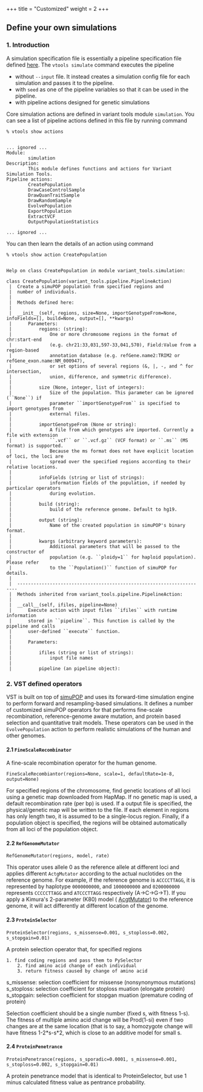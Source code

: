 
+++
title = "Customized"
weight = 2
+++

## Define your own simulations 



### 1. Introduction

A simulation specification file is essentially a pipeline specification file defined [here][1]. The `vtools simulate` command executes the pipeline 

*   without `--input` file. It instead creates a simulation config file for each simulation and passes it to the pipeline. 
*   with `seed` as one of the pipeline variables so that it can be used in the pipeline. 
*   with pipeline actions designed for genetic simulations 

Core simulation actions are defined in variant tools module `simulation`. You can see a list of pipeline actions defined in this file by running command 



    % vtools show actions
    

    ... ignored ...
    Module:
            simulation
    Description:
            This module defines functions and actions for Variant Simulation Tools.
    Pipeline actions:
            CreatePopulation
            DrawCaseControlSample
            DrawQuanTraitSample
            DrawRandomSample
            EvolvePopulation
            ExportPopulation
            ExtractVCF
            OutputPopulationStatistics
    
    ... ignored ...
    

You can then learn the details of an action using command 



    % vtools show action CreatePopulation
    

    Help on class CreatePopulation in module variant_tools.simulation:
    
    class CreatePopulation(variant_tools.pipeline.PipelineAction)
     |  Create a simuPOP population from specified regions and
     |  number of individuals.
     |
     |  Methods defined here:
     |
     |  __init__(self, regions, size=None, importGenotypeFrom=None, infoFields=[], build=None, output=[], **kwargs)
     |      Parameters:
     |          regions: (string):
     |              One or more chromosome regions in the format of chr:start-end
     |              (e.g. chr21:33,031,597-33,041,570), Field:Value from a region-based
     |              annotation database (e.g. refGene.name2:TRIM2 or refGene_exon.name:NM_000947),
     |              or set options of several regions (&, |, -, and ^ for intersection,
     |              union, difference, and symmetric difference).
     |
     |          size (None, integer, list of integers):
     |              Size of the population. This parameter can be ignored (``None``) if
     |              parameter ``importGenotypeFrom`` is specified to import genotypes from
     |              external files.
     |
     |          importGenotypeFrom (None or string):
     |              A file from which genotypes are imported. Currently a file with extension
     |              ``.vcf`` or ``.vcf.gz`` (VCF format) or ``.ms`` (MS format) is supported.
     |              Because the ms format does not have explicit location of loci, the loci are
     |              spread over the specified regions according to their relative locations.
     |
     |          infoFields (string or list of strings):
     |              information fields of the population, if needed by particular operators
     |              during evolution.
     |
     |          build (string):
     |              build of the reference genome. Default to hg19.
     |
     |          output (string):
     |              Name of the created population in simuPOP's binary format.
     |
     |          kwargs (arbitrary keyword parameters):
     |              Additional parameters that will be passed to the constructor of
     |              population (e.g. ``ploidy=1`` for haploid population). Please refer
     |              to the ``Population()`` function of simuPOP for details.
     |
     |  ----------------------------------------------------------------------
     |  Methods inherited from variant_tools.pipeline.PipelineAction:
     |
     |  __call__(self, ifiles, pipeline=None)
     |      Execute action with input files ``ifiles`` with runtime information
     |      stored in ``pipeline``. This function is called by the pipeline and calls
     |      user-defined ``execute`` function.
     |
     |      Parameters:
     |
     |          ifiles (string or list of strings):
     |              input file names
     |
     |          pipeline (an pipeline object):
    



### 2. VST defined operators

VST is built on top of [simuPOP][2] and uses its forward-time simulation engine to perform forward and resampling-based simulations. It defines a number of customized simuPOP operators for that performs fine-scale recombination, reference-genome aware mutation, and protein based selection and quantitative trait models. These operators can be used in the `EvolvePopulation` action to perform realistic simulations of the human and other genomes. 



#### 2.1 `FineScaleRecombinator`

A fine-scale recombination operator for the human genome. 



    FineScaleRecombiantor(regions=None, scale=1, defaultRate=1e-8, output=None)
    

For specified regions of the chromosome, find genetic locations of all loci using a genetic map downloaded from HapMap. If no genetic map is used, a default recombination rate (per bp) is used. If a output file is specified, the physical/genetic map will be written to the file. If each element in regions has only length two, it is assumed to be a single-locus region. Finally, if a population object is specified, the regions will be obtained automatically from all loci of the population object. 



#### 2.2 `RefGenomeMutator`



    RefGenomeMutator(regions, model, rate)
    

This operator uses allele 0 as the reference allele at different loci and applies different `ActgMutator` according to the actual nuclotides on the reference genome. For example, if the reference genome is `ACCCCTTAGG`, it is represented by haplotype `0000000000`, and `1000000000` and `0200000000` represents `CCCCCTTAGG` and `ATCCCTTAGG` respectively (A->C->G->T). If you apply a Kimura's 2-parameter (K80) model ( [AcgtMutator][3]) to the reference genome, it will act differently at different location of the genome. 



#### 2.3 `ProteinSelector`

    ProteinSelector(regions, s_missense=0.001, s_stoploss=0.002, s_stopgain=0.01)
    

A protein selection operator that, for specified regions 

    1. find coding regions and pass them to PySelector
        2. find amino acid change of each individual
        3. return fitness caused by change of amino acid
    

s\_missense: selection coefficient for missense (nonsynonymous mutations) s\_stoploss: selection coefficient for stoploss muation (elongate protein) s_stopgain: selection coefficient for stopgan muation (premature coding of protein) 

Selection coefficient should be a single number (fixed s, with fitness 1-s). The fitness of multiple amino acid change will be Prod(1-si) even if two changes are at the same location (that is to say, a homozygote change will have fitness 1-2\*s-s\*2, which is close to an additive model for small s. 



#### 2.4 `ProteinPenetrance`



    ProteinPenetrance(regions, s_sporadic=0.0001, s_missense=0.001, s_stoploss=0.002, s_stopgain=0.01)
    

A protein penetrance model that is identical to ProteinSelector, but use 1 minus calculated fitness value as pentrance probability.

 [1]: http://varianttools.sourceforge.net/Calling/New
 [2]: http://simupop.sourceforge.net
 [3]: http://simupop.sourceforge.net/manual_svn/build/userGuide_ch5_sec6.html#nucleotide-mutation-models-acgtmutator
